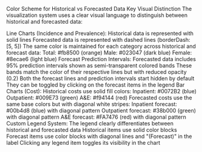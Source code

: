 Color Scheme for Historical vs Forecasted Data
Key Visual Distinction
The visualization system uses a clear visual language to distinguish between historical and forecasted data:

Line Charts (Incidence and Prevalence):
Historical data is represented with solid lines
Forecasted data is represented with dashed lines (borderDash: [5, 5])
The same color is maintained for each category across historical and forecast data:
Total: #fb8500 (orange)
Male: #023047 (dark blue)
Female: #8ecae6 (light blue)
Forecast Prediction Intervals:
Forecasted data includes 95% prediction intervals shown as semi-transparent colored bands
These bands match the color of their respective lines but with reduced opacity (0.2)
Both the forecast lines and prediction intervals start hidden by default
They can be toggled by clicking on the forecast items in the legend
Bar Charts (Cost):
Historical costs use solid fill colors:
Inpatient: #0072B2 (blue)
Outpatient: #009E73 (green)
A&E: #f94144 (red)
Forecasted costs use the same base colors but with diagonal white stripes:
Inpatient forecast: #00b4d8 (blue) with diagonal pattern
Outpatient forecast: #38b000 (green) with diagonal pattern
A&E forecast: #FA7476 (red) with diagonal pattern
Custom Legend System:
The legend clearly differentiates between historical and forecasted data
Historical items use solid color blocks
Forecast items use color blocks with diagonal lines and "(Forecast)" in the label
Clicking any legend item toggles its visibility in the chart